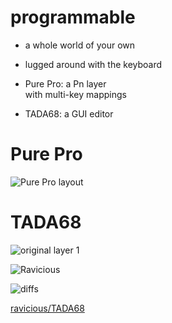 # programmable

* a whole world of your own
<!-- .element: class="fragment" -->
* lugged around with the keyboard
<!-- .element: class="fragment" -->
* Pure Pro: a Pn layer<br />with multi-key mappings
<!-- .element: class="fragment" -->
* TADA68: a GUI editor
<!-- .element: class="fragment" -->


# Pure Pro

![Pure Pro layout](img/pure_layout.jpg)


# TADA68

![original layer 1](img/tada68_layer_1.png)


![Ravicious](img/ravicious.png)


![diffs](img/diffs.png)

[ravicious/TADA68](https://github.com/ravicious/TADA68)
